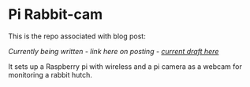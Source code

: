 # Pi Rabbit-cam

This is the repo associated with blog post:

*Currently being written - link here on posting - [current draft here](DraftPost.md)*

It sets up a Raspberry pi with wireless and a pi camera as a webcam for monitoring a rabbit hutch.



